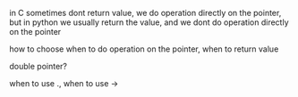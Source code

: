 in C sometimes dont return value, we do operation directly on the pointer,
but in python we usually return the value, and we dont do operation directly on the pointer

how to choose when to do operation on the pointer, when to return value

double pointer?

when to use ., when to use ->
